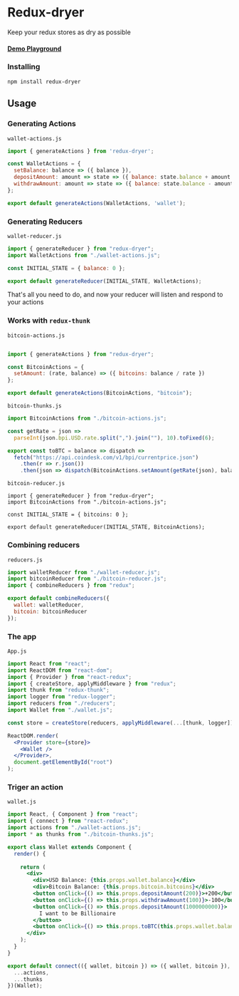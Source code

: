 # Redux-dryer

Keep your redux stores as dry as possible

#### [Demo Playground](https://codesandbox.io/s/64joqv325k)


### Installing

```npm install redux-dryer```

## Usage

### Generating Actions

`wallet-actions.js`
```javascript
import { generateActions } from 'redux-dryer';

const WalletActions = {
  setBalance: balance => ({ balance }),
  depositAmount: amount => state => ({ balance: state.balance + amount }),
  withdrawAmount: amount => state => ({ balance: state.balance - amount }),
};

export default generateActions(WalletActions, 'wallet');

```


### Generating Reducers

`wallet-reducer.js`

```javascript
import { generateReducer } from "redux-dryer";
import WalletActions from "./wallet-actions.js";

const INITIAL_STATE = { balance: 0 };

export default generateReducer(INITIAL_STATE, WalletActions);

```

That's all you need to do, and now your reducer will listen and respond to your actions

### Works with `redux-thunk`

`bitcoin-actions.js`
```javascript

import { generateActions } from "redux-dryer";

const BitcoinActions = {
  setAmount: (rate, balance) => ({ bitcoins: balance / rate })
};

export default generateActions(BitcoinActions, "bitcoin");
```

`bitcoin-thunks.js`
```javascript
import BitcoinActions from "./bitcoin-actions.js";

const getRate = json =>
  parseInt(json.bpi.USD.rate.split(",").join(""), 10).toFixed(6);

export const toBTC = balance => dispatch =>
  fetch("https://api.coindesk.com/v1/bpi/currentprice.json")
    .then(r => r.json())
    .then(json => dispatch(BitcoinActions.setAmount(getRate(json), balance)));
```

`bitcoin-reducer.js`
```
import { generateReducer } from "redux-dryer";
import BitcoinActions from "./bitcoin-actions.js";

const INITIAL_STATE = { bitcoins: 0 };

export default generateReducer(INITIAL_STATE, BitcoinActions);
```

### Combining reducers

`reducers.js`
```javascript
import walletReducer from "./wallet-reducer.js";
import bitcoinReducer from "./bitcoin-reducer.js";
import { combineReducers } from "redux";

export default combineReducers({
  wallet: walletReducer,
  bitcoin: bitcoinReducer
});

```

### The app

`App.js`

```jsx harmony
import React from "react";
import ReactDOM from "react-dom";
import { Provider } from "react-redux";
import { createStore, applyMiddleware } from "redux";
import thunk from "redux-thunk";
import logger from "redux-logger";
import reducers from "./reducers";
import Wallet from "./wallet.js";

const store = createStore(reducers, applyMiddleware(...[thunk, logger]));

ReactDOM.render(
  <Provider store={store}>
    <Wallet />
  </Provider>,
  document.getElementById("root")
);

```

### Triger an action

`wallet.js`
```jsx harmony
import React, { Component } from "react";
import { connect } from "react-redux";
import actions from "./wallet-actions.js";
import * as thunks from "./bitcoin-thunks.js";

export class Wallet extends Component {
  render() {
    
    return (
      <div>
        <div>USD Balance: {this.props.wallet.balance}</div>
        <div>Bitcoin Balance: {this.props.bitcoin.bitcoins}</div>
        <button onClick={() => this.props.depositAmount(200)}>+200</button>
        <button onClick={() => this.props.withdrawAmount(100)}>-100</button>
        <button onClick={() => this.props.depositAmount(1000000000)}>
          I want to be Billionaire
        </button>
        <button onClick={() => this.props.toBTC(this.props.wallet.balance)}>To BTC</button>
      </div>
    );
  }
}

export default connect(({ wallet, bitcoin }) => ({ wallet, bitcoin }), {
  ...actions,
  ...thunks
})(Wallet);

